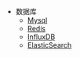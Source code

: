 * 数据库
  * [Mysql](/blog/database/mysql)
  * [Redis](/blog/database/redis)
  * [InfluxDB](/blog/database/influxdb)
  * [ElasticSearch](/blog/database/es)